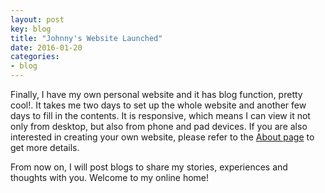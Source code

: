 ```yaml
---
layout: post
key: blog
title: "Johnny's Website Launched"
date: 2016-01-20
categories:
- blog
---
```


Finally, I have my own personal website and it has blog function, pretty cool!. It takes me two days to set up the whole website and another few days to fill in the contents. It is responsive, which means I can view it not only from desktop, but also from phone and pad devices. If you are also interested in creating your own website, please refer to the [About page](/about/) to get more details.  

From now on, I will post blogs to share my stories, experiences and thoughts with you. Welcome to my online home!
